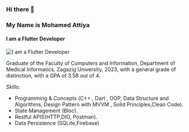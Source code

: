 ### Hi there 👋
### My Name is Mohamed Attiya
#### I am a Flutter Developer 
![I am a Flutter Developer ](https://scontent.fcai20-1.fna.fbcdn.net/v/t39.30808-6/397239420_4079643132307411_8344471594956795144_n.jpg?_nc_cat=109&ccb=1-7&_nc_sid=efb6e6&_nc_ohc=d49PbAG4k64AX-e76Zd&_nc_ht=scontent.fcai20-1.fna&oh=00_AfA5ivfsbQA3Th_80VydO_svr43nOLOEoXbVOE_VlddXwA&oe=65A564F4)

Graduate of the Faculty of Computers and Information, Department of Medical Informatics, Zagazig University, 2023, with a general grade of distinction, with a GPA of 3.58 out of 4.

Skills: 
* Programming & Concepts (C++ , Dart , OOP, Data Structure and Algorithms, Design Pattern with MVVM , Solid Principles,Clean Code).
* State Management (Bloc).
*  Restful APIS(HTTP,DIO, Postman).
*  Data Persistence (SQLite,Firebase)





